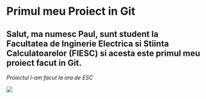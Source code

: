  # Primul meu Proiect in Git
 ## Salut, ma numesc Paul, sunt student la Facultatea de Inginerie Electrica si Stiinta Calculatoarelor (FIESC) si acesta este primul meu proiect facut in Git.
*Proiectul l-am facut la ora de ESC*



![](https://usv.ro/wp-content/uploads/2022/03/logo-USV.jpg)

